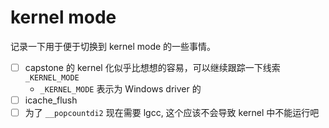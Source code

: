 # kernel mode

记录一下用于便于切换到 kernel mode 的一些事情。

- [ ] capstone 的 kernel 化似乎比想想的容易，可以继续跟踪一下线索 `_KERNEL_MODE`
  - `_KERNEL_MODE` 表示为 Windows driver 的
- [ ] icache_flush
- [ ] 为了 `__popcountdi2` 现在需要 lgcc, 这个应该不会导致 kernel 中不能运行吧
